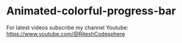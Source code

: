 # Animated-colorful-progress-bar

For latest videos subscribe my channel Youtube: https://www.youtube.com/@RiteshCodesphere
